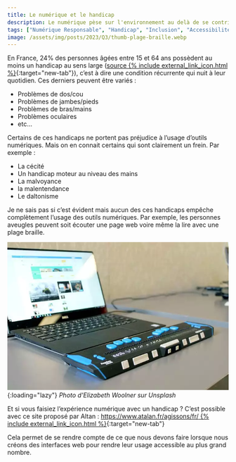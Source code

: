```yaml
---
title: Le numérique et le handicap
description: Le numérique pèse sur l'environnement au delà de se contribution au changement climatique
tags: ["Numérique Responsable", "Handicap", "Inclusion", "Accessibilité"]
image: /assets/img/posts/2023/Q3/thumb-plage-braille.webp
---
```


En France, 24% des personnes âgées entre 15 et 64 ans possèdent au moins un handicap au sens large ([source {% include external_link_icon.html %}](https://travail-emploi.gouv.fr/IMG/pdf/2013-066.pdf){:target="new-tab"}), c’est à dire une condition récurrente qui nuit à leur quotidien. Ces derniers peuvent être variés :

- Problèmes de dos/cou
- Problèmes de jambes/pieds
- Problèmes de bras/mains
- Problèmes oculaires
- etc…

Certains de ces handicaps ne portent pas préjudice à l’usage d’outils numériques. Mais on en connait certains qui sont clairement un frein. Par exemple :

- La cécité
- Un handicap moteur au niveau des mains
- La malvoyance
- la malentendance
- Le daltonisme

Je ne sais pas si c’est évident mais aucun des ces handicaps empêche complètement l’usage des outils numériques. Par exemple, les personnes aveugles peuvent soit écouter une page web voire même la lire avec une plage braille.

![Une plage braille, permettant d’afficher en temps réel des caractères braille](/assets/img/posts/2023/Q3/plage-braille.webp){:loading="lazy"}
*Photo d'Elizabeth Woolner sur Unsplash*

Et si vous faisiez l’expérience numérique avec un handicap ? C’est possible avec ce site proposé par Altan : [https://www.atalan.fr/agissons/fr/ {% include external_link_icon.html %}](https://www.atalan.fr/agissons/fr/){:target="new-tab"}

Cela permet de se rendre compte de ce que nous devons faire lorsque nous créons des interfaces web pour rendre leur usage accessible au plus grand nombre.